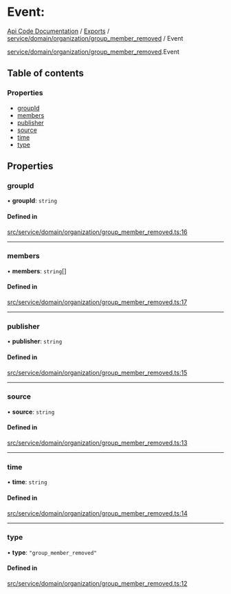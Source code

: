 # Event: 
 
[Api Code Documentation](../README.md) / [Exports](../modules.md) / [service/domain/organization/group\_member\_removed](../modules/service_domain_organization_group_member_removed.md) / Event

[service/domain/organization/group_member_removed](../modules/service_domain_organization_group_member_removed.md).Event

## Table of contents

### Properties

- [groupId](service_domain_organization_group_member_removed.Event.md#groupid)
- [members](service_domain_organization_group_member_removed.Event.md#members)
- [publisher](service_domain_organization_group_member_removed.Event.md#publisher)
- [source](service_domain_organization_group_member_removed.Event.md#source)
- [time](service_domain_organization_group_member_removed.Event.md#time)
- [type](service_domain_organization_group_member_removed.Event.md#type)

## Properties

### groupId

• **groupId**: `string`

#### Defined in

[src/service/domain/organization/group_member_removed.ts:16](https://github.com/openkfw/TruBudget/blob/4d7fd4be/api/src/service/domain/organization/group_member_removed.ts#L16)

___

### members

• **members**: `string`[]

#### Defined in

[src/service/domain/organization/group_member_removed.ts:17](https://github.com/openkfw/TruBudget/blob/4d7fd4be/api/src/service/domain/organization/group_member_removed.ts#L17)

___

### publisher

• **publisher**: `string`

#### Defined in

[src/service/domain/organization/group_member_removed.ts:15](https://github.com/openkfw/TruBudget/blob/4d7fd4be/api/src/service/domain/organization/group_member_removed.ts#L15)

___

### source

• **source**: `string`

#### Defined in

[src/service/domain/organization/group_member_removed.ts:13](https://github.com/openkfw/TruBudget/blob/4d7fd4be/api/src/service/domain/organization/group_member_removed.ts#L13)

___

### time

• **time**: `string`

#### Defined in

[src/service/domain/organization/group_member_removed.ts:14](https://github.com/openkfw/TruBudget/blob/4d7fd4be/api/src/service/domain/organization/group_member_removed.ts#L14)

___

### type

• **type**: ``"group_member_removed"``

#### Defined in

[src/service/domain/organization/group_member_removed.ts:12](https://github.com/openkfw/TruBudget/blob/4d7fd4be/api/src/service/domain/organization/group_member_removed.ts#L12)
